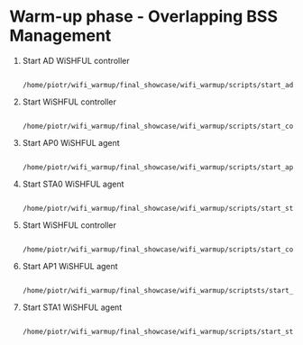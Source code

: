 Warm-up phase - Overlapping BSS Management
==========================================

1. Start AD WiSHFUL controller

		/home/piotr/wifi_warmup/final_showcase/wifi_warmup/scripts/start_ad.sh

2. Start WiSHFUL controller

		/home/piotr/wifi_warmup/final_showcase/wifi_warmup/scripts/start_controller0.sh

3. Start AP0 WiSHFUL agent

		/home/piotr/wifi_warmup/final_showcase/wifi_warmup/scripts/start_ap0.sh

4. Start STA0 WiSHFUL agent
		
		/home/piotr/wifi_warmup/final_showcase/wifi_warmup/scripts/start_sta0.sh

5. Start WiSHFUL controller

		/home/piotr/wifi_warmup/final_showcase/wifi_warmup/scripts/start_controller1.sh

6. Start AP1 WiSHFUL agent

		/home/piotr/wifi_warmup/final_showcase/wifi_warmup/scriptsts/start_ap1.sh

7. Start STA1 WiSHFUL agent
		
		/home/piotr/wifi_warmup/final_showcase/wifi_warmup/scripts/start_sta1.sh
